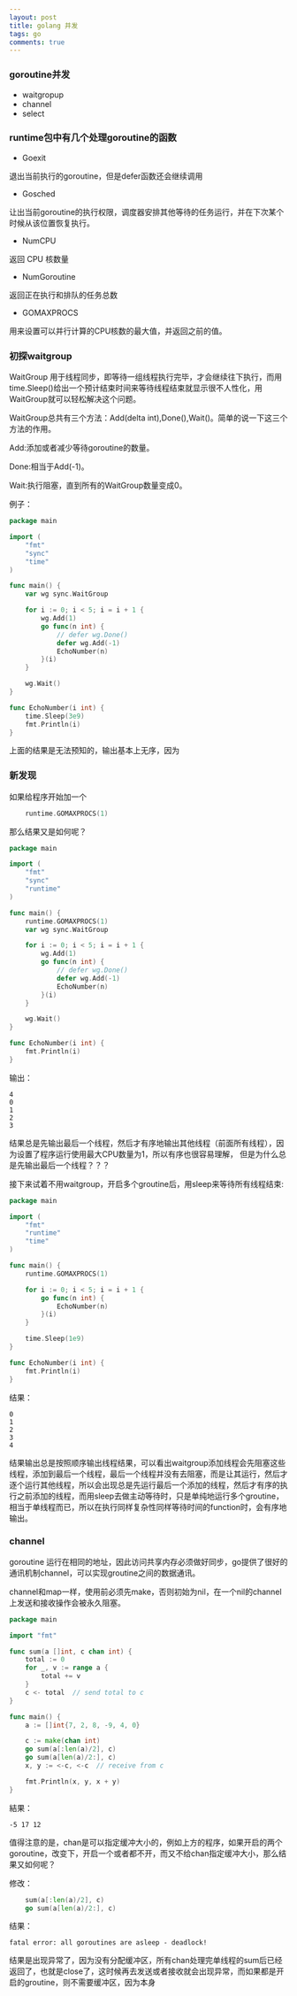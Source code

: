 ```yaml
---
layout: post
title: golang 并发
tags: go
comments: true
---
```


### goroutine并发

* waitgropup
* channel
* select

### runtime包中有几个处理goroutine的函数


* Goexit

退出当前执行的goroutine，但是defer函数还会继续调用

* Gosched

让出当前goroutine的执行权限，调度器安排其他等待的任务运行，并在下次某个时候从该位置恢复执行。

* NumCPU

返回 CPU 核数量

* NumGoroutine

返回正在执行和排队的任务总数

* GOMAXPROCS

用来设置可以并行计算的CPU核数的最大值，并返回之前的值。

### 初探waitgroup

WaitGroup 用于线程同步，即等待一组线程执行完毕，才会继续往下执行，而用time.Sleep()给出一个预计结束时间来等待线程结束就显示很不人性化，用WaitGroup就可以轻松解决这个问题。

WaitGroup总共有三个方法：Add(delta int),Done(),Wait()。简单的说一下这三个方法的作用。

Add:添加或者减少等待goroutine的数量。

Done:相当于Add(-1)。

Wait:执行阻塞，直到所有的WaitGroup数量变成0。

例子：

```go
package main

import (
	"fmt"
	"sync"
	"time"
)

func main() {
	var wg sync.WaitGroup

	for i := 0; i < 5; i = i + 1 {
		wg.Add(1)
		go func(n int) {
			// defer wg.Done()
			defer wg.Add(-1)
			EchoNumber(n)
		}(i)
	}

	wg.Wait()
}

func EchoNumber(i int) {
	time.Sleep(3e9)
	fmt.Println(i)
}
```

上面的结果是无法预知的，输出基本上无序，因为

### 新发现

如果给程序开始加一个

```go
    runtime.GOMAXPROCS(1)
```

那么结果又是如何呢？

```go
package main

import (
	"fmt"
	"sync"
	"runtime"
)

func main() {
	runtime.GOMAXPROCS(1)
	var wg sync.WaitGroup

	for i := 0; i < 5; i = i + 1 {
		wg.Add(1)
		go func(n int) {
			// defer wg.Done()
			defer wg.Add(-1)
			EchoNumber(n)
		}(i)
	}

	wg.Wait()
}

func EchoNumber(i int) {
	fmt.Println(i)
}
```

输出：

```
4
0
1
2
3
```

结果总是先输出最后一个线程，然后才有序地输出其他线程（前面所有线程），因为设置了程序运行使用最大CPU数量为1，所以有序也很容易理解，
但是为什么总是先输出最后一个线程？？？

接下来试着不用waitgroup，开启多个groutine后，用sleep来等待所有线程结束:

```go
package main

import (
	"fmt"
	"runtime"
	"time"
)

func main() {
	runtime.GOMAXPROCS(1)

	for i := 0; i < 5; i = i + 1 {
		go func(n int) {
			EchoNumber(n)
		}(i)
	}

    time.Sleep(1e9)
}

func EchoNumber(i int) {
	fmt.Println(i)
}
```

结果：

```
0
1
2
3
4
```

结果输出总是按照顺序输出线程结果，可以看出waitgroup添加线程会先阻塞这些线程，添加到最后一个线程，最后一个线程并没有去阻塞，而是让其运行，然后才逐个运行其他线程，所以会出现总是先运行最后一个添加的线程，然后才有序的执行之前添加的线程，而用sleep去做主动等待时，只是单纯地运行多个groutine，相当于单线程而已，所以在执行同样复杂性同样等待时间的function时，会有序地输出。


### channel

goroutine 运行在相同的地址，因此访问共享内存必须做好同步，go提供了很好的通讯机制channel，可以实现groutine之间的数据通讯。

channel和map一样，使用前必须先make，否则初始为nil，在一个nil的channel上发送和接收操作会被永久阻塞。

```go
package main

import "fmt"

func sum(a []int, c chan int) {
    total := 0
    for _, v := range a {
        total += v
    }
    c <- total  // send total to c
}

func main() {
    a := []int{7, 2, 8, -9, 4, 0}

    c := make(chan int)
    go sum(a[:len(a)/2], c)
    go sum(a[len(a)/2:], c)
    x, y := <-c, <-c  // receive from c

    fmt.Println(x, y, x + y)
}
```

結果：

```
-5 17 12
```

值得注意的是，chan是可以指定缓冲大小的，例如上方的程序，如果开启的两个goroutine，改变下，开启一个或者都不开，而又不给chan指定缓冲大小，那么结果又如何呢？

修改：
```go
    sum(a[:len(a)/2], c)
    go sum(a[len(a)/2:], c)
```

结果：

```
fatal error: all goroutines are asleep - deadlock!
```

结果是出现异常了，因为没有分配缓冲区，所有chan处理完单线程的sum后已经返回了，也就是close了，这时候再去发送或者接收就会出现异常，而如果都是开启的groutine，则不需要缓冲区，因为本身

